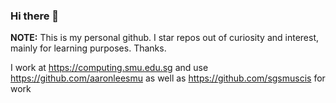 ### Hi there 👋

**NOTE:** This is my personal github. I star repos out of curiosity and interest, mainly for learning purposes. Thanks.

I work at https://computing.smu.edu.sg 
and use https://github.com/aaronleesmu 
as well as https://github.com/sgsmuscis for work

<!--
**aaronlks/aaronlks** is a ✨ _special_ ✨ repository because its `README.md` (this file) appears on your GitHub profile.

Here are some ideas to get you started:

- 🔭 I’m currently working on ...
- 🌱 I’m currently learning ...
- 👯 I’m looking to collaborate on ...
- 🤔 I’m looking for help with ...
- 💬 Ask me about ...
- 📫 How to reach me: ...
- 😄 Pronouns: ...
- ⚡ Fun fact: ...
-->
